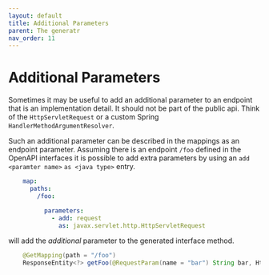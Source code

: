 ```yaml
---
layout: default
title: Additional Parameters
parent: The generatr
nav_order: 11
---
```


# Additional Parameters

Sometimes it may be useful to add an additional parameter to an endpoint that is an implementation detail.
It should not be part of the public api. Think of the `HttpServletRequest` or a custom Spring
 `HandlerMethodArgumentResolver`.
 
Such an additional parameter can be described in the mappings as an endpoint parameter. Assuming there
is an endpoint `/foo` defined in the OpenAPI interfaces it is possible to add extra parameters by using
an `add <paramter name>` `as <java type>` entry.

```yaml
    map:
      paths:
        /foo:

          parameters:
            - add: request
              as: javax.servlet.http.HttpServletRequest
```

will add the *additional* parameter to the generated interface method. 

```java
    @GetMapping(path = "/foo")
    ResponseEntity<?> getFoo(@RequestParam(name = "bar") String bar, HttpServletRequest request);
```


